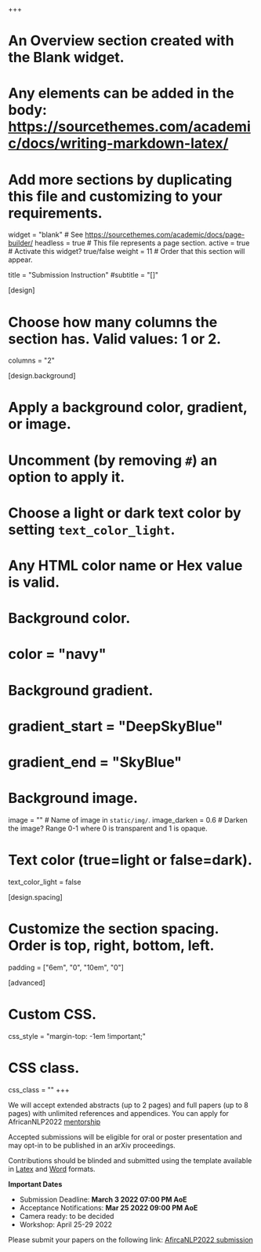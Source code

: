 +++
# An Overview section created with the Blank widget.
# Any elements can be added in the body: https://sourcethemes.com/academic/docs/writing-markdown-latex/
# Add more sections by duplicating this file and customizing to your requirements.

widget = "blank"  # See https://sourcethemes.com/academic/docs/page-builder/
headless = true  # This file represents a page section.
active = true  # Activate this widget? true/false
weight = 11  # Order that this section will appear.

title = "Submission Instruction"
#subtitle = "[]"

[design]
  # Choose how many columns the section has. Valid values: 1 or 2.
  columns = "2"

[design.background]
  # Apply a background color, gradient, or image.
  #   Uncomment (by removing `#`) an option to apply it.
  #   Choose a light or dark text color by setting `text_color_light`.
  #   Any HTML color name or Hex value is valid.

  # Background color.
  # color = "navy"
  
  # Background gradient.
  # gradient_start = "DeepSkyBlue"
  # gradient_end = "SkyBlue"
  
  # Background image.
  image = ""  # Name of image in `static/img/`.
  image_darken = 0.6  # Darken the image? Range 0-1 where 0 is transparent and 1 is opaque.

  # Text color (true=light or false=dark).
  text_color_light = false

[design.spacing]
  # Customize the section spacing. Order is top, right, bottom, left.
  padding = ["6em", "0", "10em", "0"]

[advanced]
 # Custom CSS. 
 css_style = "margin-top: -1em !important;"
 
 # CSS class.
 css_class = ""
+++



We will accept extended abstracts (up to 2 pages) and full papers (up to 8 pages) with unlimited references and appendices. You can apply for AfricanNLP2022 [mentorship](https://docs.google.com/forms/d/e/1FAIpQLSd0MI8IF45KqJPHYA0lf-64p84v5i8wmxEHcIvYteMNTggBkA/viewform)


Accepted submissions will be eligible for oral or poster presentation and may opt-in to be published in an arXiv proceedings.

Contributions should be blinded and submitted using the template available in [Latex](https://github.com/hadyelsahar/Template-AfricaNLP-Workshop-at-ICLR-2022/tree/main/latex) and [Word](https://github.com/hadyelsahar/Template-AfricaNLP-Workshop-at-ICLR-2022/tree/main/docx) formats.


**Important Dates**

+ Submission Deadline: **March 3 2022  07:00 PM AoE**
+ Acceptance Notifications: **Mar 25  2022 09:00 PM AoE**
+ Camera ready: to be decided
+ Workshop: April 25-29 2022

Please submit your papers on the following link: [AfircaNLP2022 submission](https://openreview.net/group?id=ICLR.cc/2022/Workshop/AfricaNLP)









